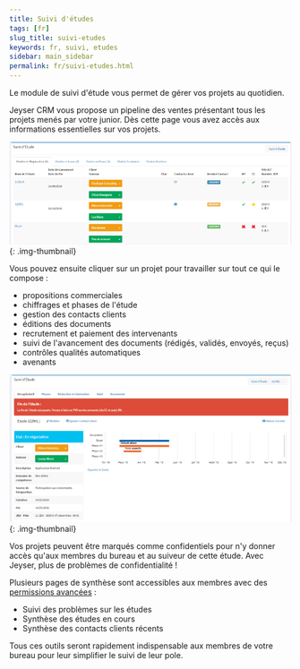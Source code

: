 ```yaml
---
title: Suivi d'études
tags: [fr]
slug_title: suivi-etudes
keywords: fr, suivi, etudes
sidebar: main_sidebar
permalink: fr/suivi-etudes.html
---
```

 
Le module de suivi d'étude vous permet de gérer vos projets au quotidien.

Jeyser CRM vous propose un pipeline des ventes présentant tous les projets menés par votre junior. Dès cette page vous avez accès aux informations essentielles sur vos projets.

![Suivi Etude](/images/uploads/pipeline_etudes.png){: .img-thumbnail}


Vous pouvez ensuite cliquer sur un projet pour travailler sur tout ce qui le compose : 

 - propositions commerciales
 - chiffrages et phases de l'étude
 - gestion des contacts clients
 - éditions des documents
 - recrutement et paiement des intervenants
 - suivi de l'avancement des documents (rédigés, validés, envoyés, reçus)
 - contrôles qualités automatiques
 - avenants

![Suivi Etude](/images/uploads/suivi_etudes.png){: .img-thumbnail}

Vos projets peuvent être marqués comme confidentiels pour n'y donner accès qu'aux membres du bureau et au suiveur de cette étude. Avec Jeyser, plus de problèmes de confidentialité !

Plusieurs pages de synthèse sont accessibles aux membres avec des [permissions avancées](/fr/administration) :

 - Suivi des problèmes sur les études
 - Synthèse des études en cours
 - Synthèse des contacts clients récents

Tous ces outils seront rapidement indispensable aux membres de votre bureau pour leur simplifier le suivi de leur pole.
